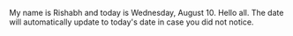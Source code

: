 My name is Rishabh and today is Wednesday, August 10. Hello all. The date will automatically update to today's date in case you did not notice.
